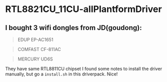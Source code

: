 # RTL8821CU_11CU-allPlantformDriver
## I bought 3 wifi dongles from JD(goudong):
> EDUP EP-AC1651

> COMFAST CF-811AC

> MERCURY UD6S

They have same RTL8811CU chipset
I found some notes to install the driver manually, but go a `install.sh` in this driverpack.
Nice!
